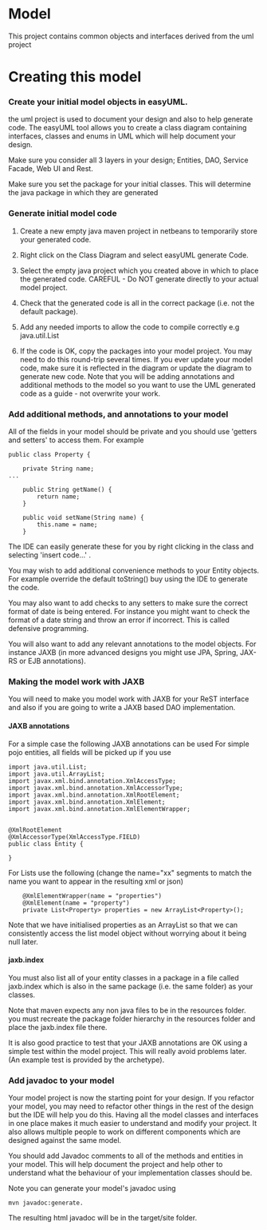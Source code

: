# Model

This project contains common objects and interfaces derived from the uml project

# Creating this model

### Create your initial model objects in easyUML. 
the uml project is used to document your design and also to help generate code.
The easyUML tool allows you to create a class diagram containing interfaces, classes and enums in UML which will help document your design.

Make sure you consider all 3 layers in your design; Entities, DAO, Service Facade, Web UI and Rest.

Make sure you set the package for your initial classes. 
This will determine the java package in which they are generated

### Generate initial model code

1. Create a new empty java maven project in netbeans to temporarily store your generated code.

2. Right click on the Class Diagram and select easyUML generate Code. 

3. Select the empty java project which you created above in which to place the generated code. CAREFUL -  Do NOT generate directly to your actual model project.

4. Check that the generated code is all in the correct package (i.e. not the default package).

5. Add any needed imports to allow the code to compile correctly e.g java.util.List

6. If the code is OK, copy the packages into your model project. You may need to do this round-trip several times. If you ever update your model code, make sure it is reflected in the diagram or update the diagram to generate new code. Note that you will be adding annotations and additional methods to the model so you want to use the UML generated code as a guide - not overwrite your work.

### Add additional methods, and annotations to your model

All of the fields in your model should be private and you should use 'getters and setters' to access them. For example
```
public class Property {

    private String name;
...

    public String getName() {
        return name;
    }

    public void setName(String name) {
        this.name = name;
    }
```

The IDE can easily generate these for you by right clicking in the class and selecting 'insert code...' .

You may wish to add additional convenience methods to your Entity objects. 
For example override the default toString() buy using the IDE to generate the code. 

You may also want to add checks to any setters to make sure the correct format of date is being entered. 
For instance you might want to check the format of a date string and throw an error if incorrect. 
This is called defensive programming.

You will also want to add any relevant annotations to the model objects. 
For instance JAXB (in more advanced designs you might use JPA, Spring, JAX-RS or EJB annotations). 

### Making the model work with JAXB
You will need to make you model work with JAXB for your ReST interface and also if you are going to write a JAXB based DAO implementation.

#### JAXB annotations
For a simple case the following JAXB annotations can be used
For simple pojo entities, all fields will be picked up if you use 

```
import java.util.List;
import java.util.ArrayList;
import javax.xml.bind.annotation.XmlAccessType;
import javax.xml.bind.annotation.XmlAccessorType;
import javax.xml.bind.annotation.XmlRootElement;
import javax.xml.bind.annotation.XmlElement;
import javax.xml.bind.annotation.XmlElementWrapper;


@XmlRootElement
@XmlAccessorType(XmlAccessType.FIELD)
public class Entity {

}
```

For Lists use the following (change the name="xx" segments to match the name you want to appear in the resulting xml or json)
```
    @XmlElementWrapper(name = "properties")
    @XmlElement(name = "property")
    private List<Property> properties = new ArrayList<Property>();
```
Note that we have initialised properties as an ArrayList so that we can consistently access the list model object without worrying about it being null later.

#### jaxb.index
You must also list all of your entity classes in a package in a file called jaxb.index which is also in the same package (i.e. the same folder) as your classes.

Note that maven expects any non java files to be in the resources folder.
you must recreate the package folder hierarchy in the resources folder and place the jaxb.index file there.

It is also good practice to test that your JAXB annotations are OK using a simple test within the model project. This will really avoid problems later. 
(An example test is provided by the archetype).

### Add javadoc to your model
Your model project is now the starting point for your design. 
If you refactor your model, you may need to refactor other things in the rest of the design but the IDE will help you do this.
Having all the model classes and interfaces in one place makes it much easier to understand and modify your project.
It also allows multiple people to work on different components which are designed against the same model.

You should add Javadoc comments to all of the methods and entities in your model. 
This will help document the project and help other to understand what the behaviour of your implementation classes should be.

Note you can generate your model's javadoc using 
```
mvn javadoc:generate. 
```
The resulting html javadoc will be in the target/site folder.



